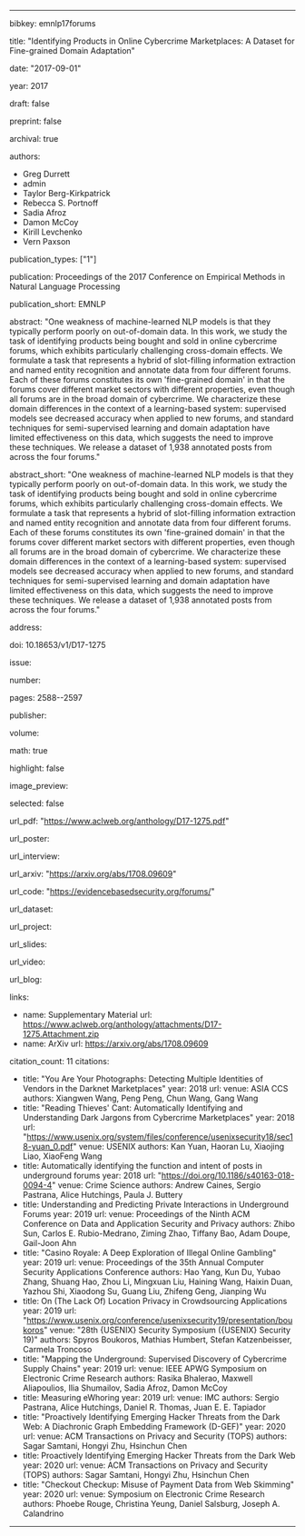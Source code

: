 ---

bibkey: emnlp17forums

title: "Identifying Products in Online Cybercrime Marketplaces: A Dataset for Fine-grained Domain Adaptation"

date: "2017-09-01"

year: 2017

draft: false

preprint: false

archival: true

authors: 
- Greg Durrett
- admin
- Taylor Berg-Kirkpatrick
- Rebecca S. Portnoff
- Sadia Afroz
- Damon McCoy
- Kirill Levchenko
- Vern Paxson

publication_types: ["1"]

publication: Proceedings of the 2017 Conference on Empirical Methods in Natural Language Processing

publication_short: EMNLP

abstract: "One weakness of machine-learned NLP models is that they typically perform poorly on out-of-domain data. In this work, we study the task of identifying products being bought and sold in online cybercrime forums, which exhibits particularly challenging cross-domain effects.  We formulate a task that represents a hybrid of slot-filling information extraction and named entity recognition and annotate data from four different forums.  Each of these forums constitutes its own 'fine-grained domain' in that the forums cover different market sectors with different properties, even though all forums are in the broad domain of cybercrime. We characterize these domain differences in the context of a learning-based system: supervised models see decreased accuracy when applied to new forums, and standard techniques for semi-supervised learning and domain adaptation have limited effectiveness on this data, which suggests the need to improve these techniques. We release a dataset of 1,938 annotated posts from across the four forums."

abstract_short: "One weakness of machine-learned NLP models is that they typically perform poorly on out-of-domain data. In this work, we study the task of identifying products being bought and sold in online cybercrime forums, which exhibits particularly challenging cross-domain effects.  We formulate a task that represents a hybrid of slot-filling information extraction and named entity recognition and annotate data from four different forums.  Each of these forums constitutes its own 'fine-grained domain' in that the forums cover different market sectors with different properties, even though all forums are in the broad domain of cybercrime. We characterize these domain differences in the context of a learning-based system: supervised models see decreased accuracy when applied to new forums, and standard techniques for semi-supervised learning and domain adaptation have limited effectiveness on this data, which suggests the need to improve these techniques. We release a dataset of 1,938 annotated posts from across the four forums."

address: 

doi: 10.18653/v1/D17-1275

issue: 

number: 

pages: 2588--2597

publisher: 

volume: 

math: true

highlight: false

image_preview: 

selected: false

url_pdf: "https://www.aclweb.org/anthology/D17-1275.pdf"

url_poster: 

url_interview: 

url_arxiv: "https://arxiv.org/abs/1708.09609"

url_code: "https://evidencebasedsecurity.org/forums/"

url_dataset: 

url_project: 

url_slides: 

url_video: 

url_blog: 

links: 
- name: Supplementary Material
  url: https://www.aclweb.org/anthology/attachments/D17-1275.Attachment.zip
- name: ArXiv
  url: https://arxiv.org/abs/1708.09609

citation_count: 11
citations:
- title: "You Are Your Photographs: Detecting Multiple Identities of Vendors in the Darknet Marketplaces"
  year: 2018
  url: 
  venue: ASIA CCS
  authors: Xiangwen Wang, Peng Peng, Chun Wang, Gang Wang
- title: "Reading Thieves' Cant: Automatically Identifying and Understanding Dark Jargons from Cybercrime Marketplaces"
  year: 2018
  url: "https://www.usenix.org/system/files/conference/usenixsecurity18/sec18-yuan_0.pdf"
  venue: USENIX
  authors: Kan Yuan, Haoran Lu, Xiaojing Liao, XiaoFeng Wang
- title: Automatically identifying the function and intent of posts in underground forums
  year: 2018
  url: "https://doi.org/10.1186/s40163-018-0094-4"
  venue: Crime Science
  authors: Andrew Caines, Sergio Pastrana, Alice Hutchings, Paula J. Buttery
- title: Understanding and Predicting Private Interactions in Underground Forums
  year: 2019
  url: 
  venue: Proceedings of the Ninth ACM Conference on Data and Application Security and Privacy
  authors: Zhibo Sun, Carlos E. Rubio-Medrano, Ziming Zhao, Tiffany Bao, Adam Doupe, Gail-Joon Ahn
- title: "Casino Royale: A Deep Exploration of Illegal Online Gambling"
  year: 2019
  url: 
  venue: Proceedings of the 35th Annual Computer Security Applications Conference
  authors: Hao Yang, Kun Du, Yubao Zhang, Shuang Hao, Zhou Li, Mingxuan Liu, Haining Wang, Haixin Duan, Yazhou Shi, Xiaodong Su, Guang Liu, Zhifeng Geng, Jianping Wu
- title: On (The Lack Of) Location Privacy in Crowdsourcing Applications
  year: 2019
  url: "https://www.usenix.org/conference/usenixsecurity19/presentation/boukoros"
  venue: "28th {USENIX} Security Symposium ({USENIX} Security 19)"
  authors: Spyros Boukoros, Mathias Humbert, Stefan Katzenbeisser, Carmela Troncoso
- title: "Mapping the Underground: Supervised Discovery of Cybercrime Supply Chains"
  year: 2019
  url: 
  venue: IEEE APWG Symposium on Electronic Crime Research
  authors: Rasika Bhalerao, Maxwell Aliapoulios, Ilia Shumailov, Sadia Afroz, Damon McCoy
- title: Measuring eWhoring
  year: 2019
  url: 
  venue: IMC
  authors: Sergio Pastrana, Alice Hutchings, Daniel R. Thomas, Juan E. E. Tapiador
- title: "Proactively Identifying Emerging Hacker Threats from the Dark Web: A Diachronic Graph Embedding Framework (D-GEF)"
  year: 2020
  url: 
  venue: ACM Transactions on Privacy and Security (TOPS)
  authors: Sagar Samtani, Hongyi Zhu, Hsinchun Chen
- title: Proactively Identifying Emerging Hacker Threats from the Dark Web
  year: 2020
  url: 
  venue: ACM Transactions on Privacy and Security (TOPS)
  authors: Sagar Samtani, Hongyi Zhu, Hsinchun Chen
- title: "Checkout Checkup: Misuse of Payment Data from Web Skimming"
  year: 2020
  url: 
  venue: Symposium on Electronic Crime Research
  authors: Phoebe Rouge, Christina Yeung, Daniel Salsburg, Joseph A. Calandrino


---